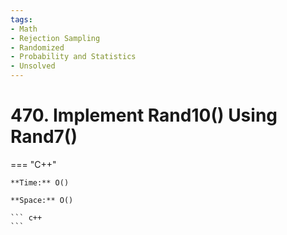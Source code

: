 ```yaml
---
tags:
- Math
- Rejection Sampling
- Randomized
- Probability and Statistics
- Unsolved
---
```



# 470. Implement Rand10() Using Rand7()

=== "C++"

    **Time:** O()

    **Space:** O()

    ``` c++
    ```
